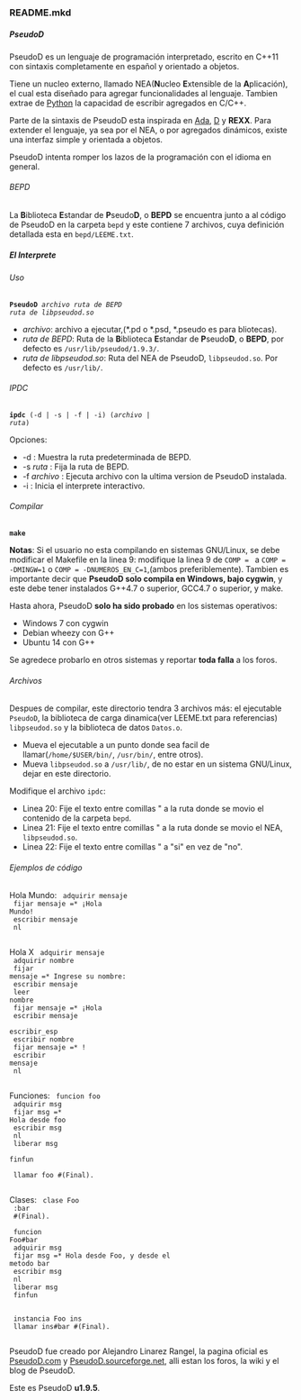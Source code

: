 ### README.mkd
##### PseudoD
PseudoD es un lenguaje de programación interpretado, escrito en C++11 con sintaxis completamente en español y orientado a objetos.

Tiene un nucleo externo, llamado NEA(**N**ucleo **E**xtensible de la **A**plicación), el cual esta diseñado para agregar funcionalidades al lenguaje. Tambien extrae de [Python](https://www.python.org/ "Python.org") la capacidad de escribir agregados en C/C++.

Parte de la sintaxis de PseudoD esta inspirada en [Ada](http://es.wikipedia.org/wiki/Ada_%28lenguaje_de_programaci%C3%B3n%29 "Lenguaje de programacion Ada"), [D](http://es.wikipedia.org/wiki/D_%28lenguaje_de_programaci%C3%B3n%29 "Lenguaje de programacion D") y **REXX**.
Para extender el lenguaje, ya sea por el NEA, o por agregados dinámicos, existe una interfaz simple y orientada a objetos.

PseudoD intenta romper los lazos de la programación con el idioma en general.

###### BEPD

La **B**iblioteca **E**standar de **P**seudo**D**, o **BEPD** se encuentra junto a al código de PseudoD en la carpeta `bepd` y este contiene 7 archivos, cuya definición detallada esta en `bepd/LEEME.txt`.

##### El Interprete
###### Uso
<code>**PseudoD** *archivo* *ruta de BEPD* *ruta de libpseudod.so*</code>

* *archivo*: archivo a ejecutar,(*.pd o *.psd, *.pseudo es para bliotecas).
* *ruta de BEPD*: Ruta de la **B**iblioteca **E**standar de **P**seudo**D**, o **BEPD**, por defecto es `/usr/lib/pseudod/1.9.3/`.
* *ruta de libpseudod.so*: Ruta del NEA de PseudoD, `libpseudod.so`. Por defecto es `/usr/lib/`.

###### IPDC
<code>**ipdc** (\-d | \-s | \-f | \-i) (*archivo* | *ruta*)</code>

Opciones:

* \-d : Muestra la ruta predeterminada de BEPD.
* \-s *ruta* : Fija la ruta de BEPD.
* \-f *archivo* : Ejecuta archivo con la ultima version de PseudoD instalada.
* \-i : Inicia el interprete interactivo.

###### Compilar
<code>**make**</code>

**Notas**: Si el usuario no esta compilando en sistemas GNU/Linux, se debe modificar el Makefile en la linea 9: modifique la linea 9 de `COMP = ` a `COMP = -DMINGW=1` o `COMP = -DNUMEROS_EN_C=1`,(ambos preferiblemente). Tambien es importante decir que **PseudoD solo compila en Windows, bajo cygwin**, y este debe tener instalados G++4.7 o superior, GCC4.7 o superior, y make.

Hasta ahora, PseudoD **solo ha sido probado** en los sistemas operativos:

* Windows 7 con cygwin
* Debian wheezy con G++
* Ubuntu 14 con G++

Se agredece probarlo en otros sistemas y reportar **toda falla** a los foros.

###### Archivos
Despues de compilar, este directorio tendra 3 archivos más: el ejecutable `PseudoD`, la biblioteca de carga dinamica(ver LEEME.txt para referencias) `libpseudod.so` y la biblioteca de datos `Datos.o`.

* Mueva el ejecutable a un punto donde sea facil de llamar(`/home/$USER/bin/`, `/usr/bin/`, entre otros).
* Mueva `libpseudod.so` a `/usr/lib/`, de no estar en un sistema GNU/Linux, dejar en este directorio.

Modifique el archivo `ipdc`:

* Linea 20: Fije el texto entre comillas " a la ruta donde se movio el contenido de la carpeta `bepd`.
* Linea 21: Fije el texto entre comillas " a la ruta donde se movio el NEA, `libpseudod.so`.
* Linea 22: Fije el texto entre comillas " a "si" en vez de "no".

###### Ejemplos de código

Hola Mundo:
<code>
adquirir mensaje<br/>
fijar mensaje =* ¡Hola Mundo!<br/>
escribir mensaje<br/>
nl<br/>
</code>

Hola X
<code>
adquirir mensaje<br/>
adquirir nombre<br/>
fijar mensaje =* Ingrese su nombre:<br/>
escribir mensaje<br/>
leer nombre<br/>
fijar mensaje =* ¡Hola<br/>
escribir mensaje<br/>
escribir_esp<br/>
escribir nombre<br/>
fijar mensaje =* !<br/>
escribir mensaje<br/>
nl<br/>
</code>

Funciones:
<code>
funcion foo<br/>
	adquirir msg<br/>
	fijar msg =* Hola desde foo<br/>
	escribir msg<br/>
	nl<br/>
	liberar msg<br/>
finfun<br/>
<br/>
llamar foo #(Final).<br/>
</code>

Clases:
<code>
clase Foo<br/>
	:bar<br/>
\#(Final).<br/>
<br/>
funcion Foo\#bar<br/>
	adquirir msg<br/>
	fijar msg =* Hola desde Foo, y desde el metodo bar<br/>
	escribir msg<br/>
	nl<br/>
	liberar msg<br/>
finfun<br/>
<br/>
instancia Foo ins<br/>
llamar ins\#bar \#(Final).<br/>
</code>

PseudoD fue creado por Alejandro Linarez Rangel, la pagina oficial es [PseudoD.com](www.pseudod.com) y [PseudoD.sourceforge.net](www.sourceforge.net/projects/pseudod/), alli estan los foros, la wiki y el blog de PseudoD.

Este es PseudoD **u1.9.5**.
